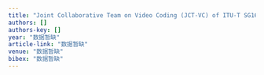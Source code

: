 ```yaml
---
title: "Joint Collaborative Team on Video Coding (JCT-VC) of ITU-T SG16 WP3 and ISO/IEC JTC1/SC29/WG11"
authors: []
authors-key: []
year: "数据暂缺"
article-link: "数据暂缺"
venue: "数据暂缺"
bibex: "数据暂缺"
---
```

